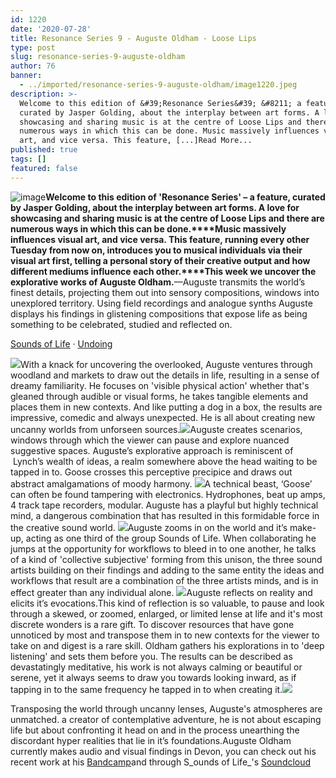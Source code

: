 ```yaml
---
id: 1220
date: '2020-07-28'
title: Resonance Series 9 - Auguste Oldham - Loose Lips
type: post
slug: resonance-series-9-auguste-oldham
author: 76
banner:
  - ../imported/resonance-series-9-auguste-oldham/image1220.jpeg
description: >-
  Welcome to this edition of &#39;Resonance Series&#39; &#8211; a feature,
  curated by Jasper Golding, about the interplay between art forms. A love for
  showcasing and sharing music is at the centre of Loose Lips and there are
  numerous ways in which this can be done. Music massively influences visual
  art, and vice versa. This feature, [...]Read More...
published: true
tags: []
featured: false
---
```

![image](../../imported/resonance-series-9-auguste-oldham/image1220.jpeg)**Welcome to this edition of 'Resonance Series' – a feature, curated by Jasper Golding, about the interplay between art forms. A love for showcasing and sharing music is at the centre of Loose Lips and there are numerous ways in which this can be done.****Music massively influences visual art, and vice versa. This feature, running every other Tuesday from now on, introduces you to musical individuals via their visual art first, telling a personal story of their creative output and how different mediums influence each other.****This week we uncover the explorative works of Auguste Oldham.**—Auguste transmits the world’s finest details, projecting them out into sensory compositions, windows into unexplored territory. Using field recordings and analogue synths Auguste displays his findings in glistening compositions that expose life as being something to be celebrated, studied and reflected on.

[Sounds of Life](https://soundcloud.com/700ok "Sounds of Life") · [Undoing](https://soundcloud.com/700ok/undoing "Undoing")

![](https://lh6.googleusercontent.com/Yoj8iGlB6uJN2vZYS0V-swhsfOWEi8aqlEQFHZoKE3JKSqbM6a-F5DGspmEcewemKPVqaePQFSmf-fuiUNG0BLKUkPh-tS-Cpj0WRghZASP798EkL3cflqcDUbDqz_Uc3uDUkhYb)With a knack for uncovering the overlooked, Auguste ventures through woodland and markets to draw out the details in life, resulting in a sense of dreamy familiarity. He focuses on 'visible physical action' whether that's gleaned through audible or visual forms, he takes tangible elements and places them in new contexts. And like putting a dog in a box, the results are impressive, comedic and always unexpected. He is all about creating new uncanny worlds from unforseen sources.![](https://lh5.googleusercontent.com/0kRAgvyfITbhKIveccPo6ZMz6TuYq5rSXxBUNUFYFkyTq0Dx3k_5PUUboh_oRLnE-rEEXtqGcPpKbZkIUpeefpV7ZdGssXjOSUId5ryDiqRvaD6PrQg_9tkPwdWp7CAT5dXWqC0Y)Auguste creates scenarios, windows through which the viewer can pause and explore nuanced suggestive spaces. Auguste’s explorative approach is reminiscent of  Lynch’s wealth of ideas, a realm somewhere above the head waiting to be tapped in to. Goose crosses this perceptive precipice and draws out abstract amalgamations of moody harmony. ![](https://lh5.googleusercontent.com/dLpNjZZvioQSVkublOUIHXIWX4tjGFfWIGmSbyQfuqXPE4h6uS4W4ncrPA8muTQ2AyrbrRQLZ5w-J4UWHSKfJTRLxBSLjvlu7Uz5K0OhN6ernuL0PAiYG3Y-2KuCko8Ix2OwMOxV)A technical beast, ‘Goose’ can often be found tampering with electronics. Hydrophones, beat up amps, 4 track tape recorders, modular. Auguste has a playful but highly technical mind, a dangerous combination that has resulted in this formidable force in the creative sound world. ![](https://lh3.googleusercontent.com/_xP0-w9WEIgWhWgaIxHyxXLoQqULQwRUSve5MHJHZLzXgKFN1mutzzekQ9a2DP2LG3n6CxlfF3TZSXxF97w2eL2_H2p1W1H8rUSATyPc8gdD2oi2eVz3eMWq6IR9rmgymVqo1LUB)Auguste zooms in on the world and it’s make-up, acting as one third of the group Sounds of Life. When collaborating he jumps at the opportunity for workflows to bleed in to one another, he talks of a kind of 'collective subjective' forming from this unison, the three sound artists building on their findings and adding to the same entity the ideas and workflows that result are a combination of the three artists minds, and is in effect greater than any individual alone. ![](https://lh4.googleusercontent.com/768nCaqnsmcOU2xttp7Ha8V8q5IxiEZy-0iSSA4CoJna6PwV1cmX9dnlaQ-67pCHXV68g9va6Kb0qg6vFkTjiXGQe_s1F5yRmk1n5QztxMEM6Mdp3LZwBmuaG9zyirMqcrEDE3Ma)Auguste reflects on reality and elicits it’s evocations.This kind of reflection is so valuable, to pause and look through a skewed, or zoomed, enlarged, or limited lense at life and it's most discrete wonders is a rare gift. To discover resources that have gone unnoticed by most and transpose them in to new contexts for the viewer to take on and digest is a rare skill. Oldham gathers his explorations in to 'deep listening' and sets them before you. The results can be described as devastatingly meditative, his work is not always calming or beautiful or serene, yet it always seems to draw you towards looking inward, as if tapping in to the same frequency he tapped in to when creating it.![](https://lh4.googleusercontent.com/SoXMQDqC-R8YpleGS6UCuIChS7Z7rK0HcUyQq-_yYheq5U92bLAy8uc7yNNsU5jYoZ-OKLC53ycPwoCHngTYDRaLmGGEH_RFVP49F-nCqArN6eTQDYe6_xxsiPpJD8PU74pbObX9)

Transposing the world through uncanny lenses, Auguste's atmospheres are unmatched. a creator of contemplative adventure, he is not about escaping life but about confronting it head on and in the process unearthing the discordant hyper realities that lie in it’s foundations.Auguste Oldham currently makes audio and visual findings in Devon, you can check out his recent work at his [](https://augusteoldham.bandcamp.com/?fbclid=IwAR3bzZ-GZ9NyesFKUjtpwNKNBMEoxB-QMnAPRgyo2WQHOvt89LOFSF_md7U)[Bandcamp](https://augusteoldham.bandcamp.com/?fbclid=IwAR3bzZ-GZ9NyesFKUjtpwNKNBMEoxB-QMnAPRgyo2WQHOvt89LOFSF_md7U)and through S_ounds of Life_'s [](https://soundcloud.com/700ok?fbclid=IwAR3XX791WwbFWFnYIoLtx9NBrJry-GKQiXlNvNnmo9JxRHzzXfmdbuFoaoI)[Soundcloud](https://soundcloud.com/700ok?fbclid=IwAR3XX791WwbFWFnYIoLtx9NBrJry-GKQiXlNvNnmo9JxRHzzXfmdbuFoaoI)